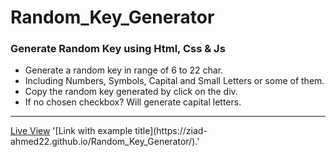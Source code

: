<h1>Random_Key_Generator</h1>
<h3>Generate Random Key using Html, Css & Js</h3>
<ul>
  <li>Generate a random key in range of 6 to 22 char.</li>
  <li>Including Numbers, Symbols, Capital and Small Letters or some of them.</li>
  <li>Copy the random key generated by click on the div.</li>
  <li>If no chosen checkbox? Will generate capital letters.</li>
</ul>
<hr>
<a href="https://ziad-ahmed22.github.io/Random_Key_Generator/">Live View</a>
'[Link with example title](https://ziad-ahmed22.github.io/Random_Key_Generator/).'
